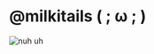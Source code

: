 # @milkitails ( ; ω ; ) 

![nuh uh](https://github.com/user-attachments/assets/7790fb88-5ff6-44d9-8a0d-01623073c5ce)
